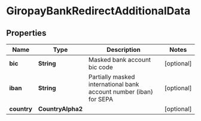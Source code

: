 

# GiropayBankRedirectAdditionalData


## Properties

| Name | Type | Description | Notes |
|------------ | ------------- | ------------- | -------------|
|**bic** | **String** | Masked bank account bic code |  [optional] |
|**iban** | **String** | Partially masked international bank account number (iban) for SEPA |  [optional] |
|**country** | **CountryAlpha2** |  |  [optional] |



